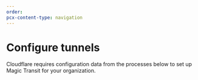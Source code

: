 ```yaml
---
order:
pcx-content-type: navigation
---
```


# Configure tunnels

Cloudflare requires configuration data from the processes below to set up Magic Transit for your organization.

<DirectoryListing path="/get-started/configure-tunnels" />
